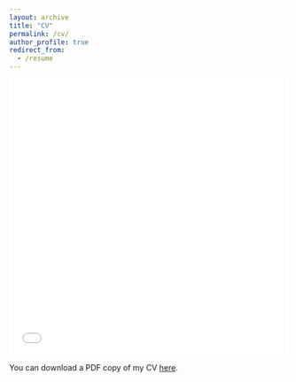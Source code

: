 ```yaml
---
layout: archive
title: "CV"
permalink: /cv/
author_profile: true
redirect_from:
  - /resume
---
```


<iframe src="/files/pdf/MuditDhawan_CV_Feb2024.pdf" width="100%" height="500" frameborder="no" border="0" marginwidth="0" marginheight="0"></iframe>

You can download a PDF copy of my CV [here](/files/pdf/MuditDhawan_CV_Feb2024.pdf).